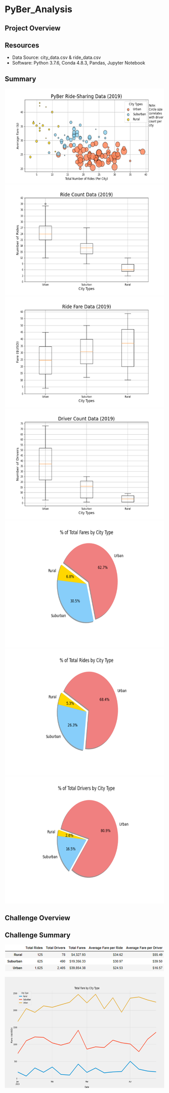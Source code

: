 # PyBer_Analysis

## Project Overview

## Resources
- Data Source: city_data.csv & ride_data.csv
- Software: Python 3.7.6, Conda 4.8.3, Pandas, Jupyter Notebook

## Summary

<img src="analysis/Fig1.png" height="300">

<img src="analysis/Fig2.png" height="350">

<img src="analysis/Fig3.png" height="350">

<img src="analysis/Fig4.png" height="350">

<img src="analysis/Fig5.png" height="400">

<img src="analysis/Fig6.png" height="400">

<img src="analysis/Fig7.png" height="400">

## Challenge Overview

## Challenge Summary

![](analysis_challenge/Fig1.png)

<img src="analysis_challenge/Fig2.png" height="350">
